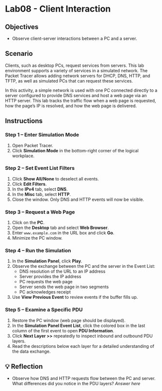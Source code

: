 # Lab08 - Client Interaction

## Objectives
- Observe client-server interactions between a PC and a server.

## Scenario
Clients, such as desktop PCs, request services from servers. This lab environment supports a variety of services in a simulated network. The Packet Tracer allows adding network servers for DHCP, DNS, HTTP, and TFTP, as well as simulated PCs that can request these services.

In this activity, a simple network is used with one PC connected directly to a server configured to provide DNS services and host a web page via an HTTP server. This lab tracks the traffic flow when a web page is requested, how the page’s IP is resolved, and how the web page is delivered.

## Instructions

### Step 1 – Enter Simulation Mode
1. Open Packet Tracer.
2. Click **Simulation Mode** in the bottom-right corner of the logical workplace.

### Step 2 – Set Event List Filters
1. Click **Show All/None** to deselect all events.
2. Click **Edit Filters**.
3. In the **IPv4** tab, select **DNS**.
4. In the **Misc** tab, select **HTTP**.
5. Close the window. Only DNS and HTTP events will now be visible.

### Step 3 – Request a Web Page
1. Click on the **PC**.
2. Open the **Desktop** tab and select **Web Browser**.
3. Enter `www.example.com` in the URL box and click **Go**.
4. Minimize the PC window.

### Step 4 – Run the Simulation
1. In the **Simulation Panel**, click **Play**.
2. Observe the exchange between the PC and the server in the Event List:
   - DNS resolution of the URL to an IP address
   - Server provides the IP address
   - PC requests the web page
   - Server sends the web page in two segments
   - PC acknowledges receipt
3. Use **View Previous Event** to review events if the buffer fills up.

### Step 5 – Examine a Specific PDU
1. Restore the PC window (web page should be displayed).
2. In the **Simulation Panel Event List**, click the colored box in the last column of the first event to open **PDU Information**.
3. Click **Next Layer >>** repeatedly to inspect inbound and outbound PDU layers.
4. Read the descriptions below each layer for a detailed understanding of the data exchange.

## 💡 Reflection
- Observe how DNS and HTTP requests flow between the PC and server. What differences did you notice in the PDU layers?
*Answer here*
